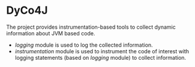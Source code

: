 # DyCo4J

The project provides instrumentation-based tools to collect dynamic information about JVM based code.

- *logging* module is used to log the collected information.
- *instrumentation* module is used to instrument the code of interest with
  logging statements (based on _logging_ module) to collect information.

